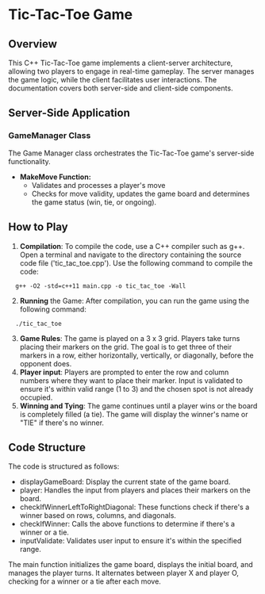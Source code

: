 # Tic-Tac-Toe Game

## Overview
This C++ Tic-Tac-Toe game implements a client-server architecture, allowing two players to engage in real-time gameplay. The server manages the game logic, while the client facilitates user interactions. The documentation covers both server-side and client-side components. 

## Server-Side Application
### GameManager Class  
The Game Manager class orchestrates the Tic-Tac-Toe game's server-side functionality.  

* **MakeMove Function:**
  * Validates and processes a player's move
  * Checks for move validity, updates the game board and determines the game status (win, tie, or ongoing).

## How to Play

1. **Compilation**: To compile the code, use a C++ compiler such as g++. Open a terminal and navigate to the directory containing the source code file ('tic_tac_toe.cpp'). Use the following command to compile the code:

```shell
  g++ -O2 -std=c++11 main.cpp -o tic_tac_toe -Wall
```
2. **Running** the Game: After compilation, you can run the game using the following command:

```shell
  ./tic_tac_toe
```
3. **Game Rules**: The game is played on a 3 x 3 grid. Players take turns placing their markers on the grid. The goal is to get three of their markers in a row, either horizontally, vertically, or diagonally, before the opponent does.
4. **Player input**: Players are prompted to enter the row and column numbers where they want to place their marker. Input is validated to ensure it's within valid range (1 to 3) and the chosen spot is not already occupied.
5. **Winning and Tying**: The game continues until a player wins or the board is completely filled (a tie). The game will display the winner's name or "TIE" if there's no winner.

## Code Structure

The code is structured as follows:

* displayGameBoard: Display the current state of the game board.
* player: Handles the input from players and places their markers on the board.
* checkIfWinnerLeftToRightDiagonal: These functions check if there's a winner based on rows, columns, and diagonals.
* checkIfWinner: Calls the above functions to determine if there's a winner or a tie.
* inputValidate: Validates user input to ensure it's within the specified range.

The main function initializes the game board, displays the initial board, and manages the player turns. It alternates between player X and player O, checking for a winner or a tie after each move. 

